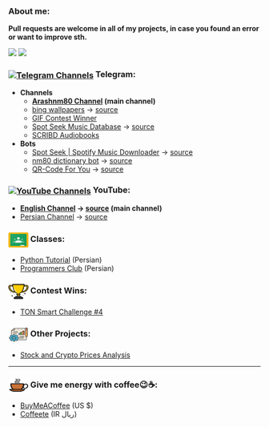 ### About me:
<!--
  ![Anurag's GitHub stats](https://github-readme-stats.vercel.app/api?username=arashnm80&show_icons=true)
  [![Readme Card](https://github-readme-stats.vercel.app/api/pin/?username=arashnm80&repo=public-arash)](https://github.com/anuraghazra/github-readme-stats)

  [![Top Langs](https://github-readme-stats.vercel.app/api/top-langs/?username=arashnm80)](https://github.com/arashnm80?tab=repositories)
-->
**Pull requests are welcome in all of my projects, in case you found an error or want to improve sth.**

<div>
  <img height="135px" src="https://github-readme-stats.vercel.app/api?username=arashnm80&theme=nord&show_icons=true&hide_title=true&hide_border=true&hide_rank=true&include_all_commits=true&count_private=true&line_height=21">
  <img height="135px" src="https://github-readme-stats.vercel.app/api/top-langs/?username=arashnm80&theme=nord&&hide_title=true&hide_border=true&layout=compact&langs_count=8">
</div>

### <a href="https://github.com/arashnm80#telegram"><img align="center" src="https://raw.githubusercontent.com/rahuldkjain/github-profile-readme-generator/7ec05081dcb25f30e71cd7200fcd360f5daf1111/src/images/icons/Social/telegram.svg" alt="Telegram Channels" height="30" width="40" /></a> Telegram:
- **Channels**
  - **[Arashnm80 Channel](https://t.me/Arashnm80_Channel) (main channel)**
  - [bing wallpapers](https://t.me/Bingwalls) -> [source](https://github.com/arashnm80/bing-wallpaper)
  - [GIF Contest Winner](https://t.me/oghlooroghloor)
  - [Spot Seek Music Database](https://t.me/+wAztHySpQcdkZjk0) -> [source](https://github.com/arashnm80/spot-seek-bot)
  - [SCRIBD Audiobooks](https://t.me/SCRIBD_Audiobooks)
- **Bots**
  - [Spot Seek &#124; Spotify Music Downloader](https://t.me/SpotSeekBot) -> [source](https://github.com/arashnm80/spot-seek-bot)
  - [nm80 dictionary bot](https://t.me/nm80_dictionary_bot) -> [source](https://github.com/arashnm80/nm80-dictionary-bot)
  - [QR-Code For You](https://t.me/qrcode_for_you_bot) -> [source](https://github.com/arashnm80/qrcode-for-you-bot)

### <a href="https://github.com/arashnm80#-youtube-channels"><img align="center" src="https://raw.githubusercontent.com/rahuldkjain/github-profile-readme-generator/master/src/images/icons/Social/youtube.svg" alt="YouTube Channels" height="30" width="40" /></a> YouTube:
- **[English Channel](https://www.youtube.com/@Arashnm80) -> [source](https://github.com/arashnm80/youtube) (main channel)**
- [Persian Channel](https://www.youtube.com/@Arashnm80_Persian) -> [source](https://github.com/arashnm80/youtube#persian-youtube-channel--%DA%A9%D8%A7%D9%86%D8%A7%D9%84-%DB%8C%D9%88%D8%AA%DB%8C%D9%88%D8%A8-%D9%81%D8%A7%D8%B1%D8%B3%DB%8C)

### <a href="https://github.com/arashnm80#classes"><img align="center" src="https://raw.githubusercontent.com/arashnm80/arashnm80/main/src/icons/Google_Classroom_Logo.svg" alt="Classes" height="30" width="40" /></a> Classes:
- [Python Tutorial](https://github.com/arashnm80/python-tutorial) (Persian)
- [Programmers Club](https://github.com/arashnm80/programmers-club) (Persian)

### <a href="https://github.com/arashnm80#contest-wins"><img align="center" src="https://raw.githubusercontent.com/arashnm80/arashnm80/main/src/icons/cup.svg" alt="Classes" height="30" width="40" /></a> Contest Wins:
- [TON Smart Challenge #4](https://github.com/arashnm80/tsc4)

### <a href="https://github.com/arashnm80#other-projects"><img align="center" src="https://raw.githubusercontent.com/arashnm80/arashnm80/main/src/icons/projects.svg" alt="Classes" height="30" width="40" /></a> Other Projects:
- [Stock and Crypto Prices Analysis](https://github.com/arashnm80/stock-and-crypto-price-analysis)

---

### <a href="https://github.com/arashnm80#give-me-energy-with-coffee"><img align="center" src="https://raw.githubusercontent.com/arashnm80/arashnm80/main/src/icons/Coffee_cup_icon.svg" alt="Give me energy with coffee" height="30" width="40" /></a> Give me energy with coffee😉☕:
- [BuyMeACoffee](https://www.buymeacoffee.com/Arashnm80) (US $)
- [Coffeete](https://www.coffeete.ir/Arashnm80) (IR ريال)
